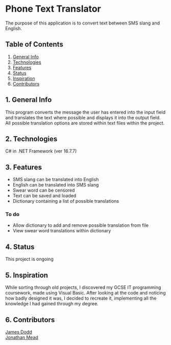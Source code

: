# Phone Text Translator

The purpose of this application is to convert text between SMS slang and English.


## Table of Contents
1.  [General Info](#1-general-info) <br />
2.  [Technologies](#2-technologies) <br />
3.  [Features](#3-features) <br />
4.  [Status](#4-status) <br />
5.  [Inspiration](#5-inspiration) <br />
6.  [Contributors](#6-contributors) <br />


## 1. General Info
This program converts the message the user has entered into the input field and translates the text where possible and displays it into the output field.  All possible translation options are stored within text files within the project. 


## 2. Technologies
C# in .NET Framework (ver 16.7.7)


## 3. Features
- SMS slang can be translated into English
- English can be translated into SMS slang
- Swear word can be censored 
- Text can be saved and loaded 
- Dictionary containing a list of possible translations

### To do
- Allow dictionary to add and remove possible translation from file
- View swear word translations within dictionary


## 4. Status
This project is ongoing


## 5. Inspiration
While sorting through old projects, I discovered my GCSE IT programming coursework, made using Visual Basic.  After looking at the code and noticing how badly designed it was, I decided to recreate it, implementing all the knowledge I had gained through my degree.


## 6. Contributors
[James Dodd](github.com/JamesDodd1) <br />
[Jonathan Mead](github.com/Jonathan-D-M)
